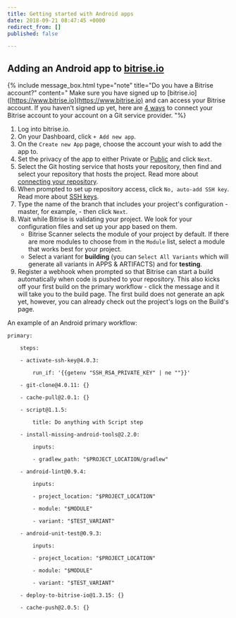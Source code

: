 ```yaml
---
title: Getting started with Android apps
date: 2018-09-21 08:47:45 +0000
redirect_from: []
published: false

---
```

## Adding an Android app to [bitrise.io](https://www.bitrise.io/)

{% include message_box.html type="note" title="Do you have a Bitrise account?" content=" Make sure you have signed up to \[bitrise.io\]([https://www.bitrise.io](https://www.bitrise.io) and can access your Bitrise account. If you haven't signed up yet, here are [4 ways](\[https://devcenter.bitrise.io/getting-started/index#signing-up-to-bitrise\]) to connect your Bitrise account to your account on a Git service provider. "%}

1. Log into bitrise.io.
2. On your Dashboard, click `+ Add new app`.
3. On the `Create new App` page, choose the account your wish to add the app to.
4. Set the privacy of the app to either Private or [Public](/getting-started/adding-a-new-app/public-apps) and click `Next`.
5. Select the Git hosting service that hosts your repository, then find and select your repository that hosts the project. Read more about [connecting your repository](/getting-started/adding-a-new-app/index/).
6. When prompted to set up repository access, click `No, auto-add SSH key`. Read more about [SSH keys](/getting-started/adding-a-new-app/setting-up-ssh-keys/).
7. Type the name of the branch that includes your project's configuration - master, for example, - then click `Next`.
8. Wait while Bitrise is validating your project. We look for your configuration files and set up your app based on them.
   * Bitrise Scanner selects the module of your project by default.  If there are more modules to choose from in the `Module` list, select a module that works best for your project.
   * Select a variant for **building** (you can `Select All Variants` which will generate all variants in APPS & ARTIFACTS) and for **testing**.
9. Register a webhook when prompted so that Bitrise can start a build automatically when code is pushed to your repository. This also kicks off your first build on the primary workflow - click the message and it will take you to the build page. The first build does not generate an apk yet, however, you can already check out the project's logs on the Build's page.

An example of an Android primary workflow:

    primary:
    
        steps:
    
        - activate-ssh-key@4.0.3:
    
            run_if: '{{getenv "SSH_RSA_PRIVATE_KEY" | ne ""}}'
    
        - git-clone@4.0.11: {}
    
        - cache-pull@2.0.1: {}
    
        - script@1.1.5:
    
            title: Do anything with Script step
    
        - install-missing-android-tools@2.2.0:
    
            inputs:
    
            - gradlew_path: "$PROJECT_LOCATION/gradlew"
    
        - android-lint@0.9.4:
    
            inputs:
    
            - project_location: "$PROJECT_LOCATION"
    
            - module: "$MODULE"
    
            - variant: "$TEST_VARIANT"
    
        - android-unit-test@0.9.3:
    
            inputs:
    
            - project_location: "$PROJECT_LOCATION"
    
            - module: "$MODULE"
    
            - variant: "$TEST_VARIANT"
    
        - deploy-to-bitrise-io@1.3.15: {}
    
        - cache-push@2.0.5: {}